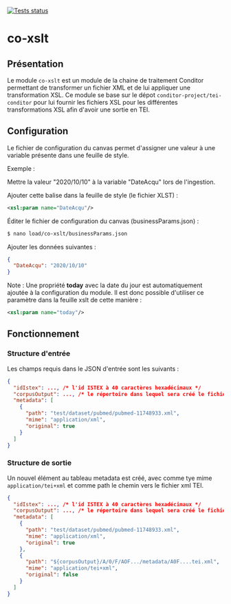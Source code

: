 [![Tests status](https://github.com/conditor-project/co-xslt/actions/workflows/tests.yml/badge.svg)](https://github.com/conditor-project/co-xslt/actions/workflows/tests.yml)

# co-xslt

## Présentation
Le module `co-xslt` est un module de la chaine de traitement Conditor permettant de transformer un fichier XML et de lui appliquer une transformation XSL. Ce module se base sur le dépot `conditor-project/tei-conditor` pour lui fournir les fichiers XSL pour les différentes transformations XSL afin d'avoir une sortie en TEI.

## Configuration
Le fichier de configuration du canvas permet d'assigner une valeur à une variable présente dans une feuille de style.

Exemple :

Mettre la valeur "2020/10/10" à la variable "DateAcqu" lors de l'ingestion.

Ajouter cette balise dans la feuille de style (le fichier XLST) :

```xml
<xsl:param name="DateAcqu"/>
```

Éditer le fichier de configuration du canvas (businessParams.json) :

```sh
$ nano load/co-xslt/businessParams.json
```

Ajouter les données suivantes :

```json
{
  "DateAcqu": "2020/10/10"
}
```

Note : Une propriété __today__ avec la date du jour est automatiquement ajoutée à la configuration du module.
Il est donc possible d'utiliser ce paramètre dans la feuille xslt de cette manière :

```xml
<xsl:param name="today"/>
```

## Fonctionnement

### Structure d'entrée
Les champs requis dans le JSON d'entrée sont les suivants :

```json
{
  "idIstex": ..., /* l'id ISTEX à 40 caractères hexadécimaux */
  "corpusOutput": ..., /* le répertoire dans lequel sera créé le fichier TEI */
  "metadata": [
    {
      "path": "test/dataset/pubmed/pubmed-11748933.xml",
      "mime": "application/xml",
      "original": true
    }
  ]
}
```

### Structure de sortie
Un nouvel élément au tableau metadata est créé, avec comme tye mime `application/tei+xml` et comme path le chemin vers le fichier xml TEI.

```json
{
  "idIstex": ..., /* l'id ISTEX à 40 caractères hexadécimaux */
  "corpusOutput": ..., /* le répertoire dans lequel sera créé le fichier TEI */
  "metadata": [
    {
      "path": "test/dataset/pubmed/pubmed-11748933.xml",
      "mime": "application/xml",
      "original": true
    },
    {
      "path": "${corpusOutput}/A/0/F/AOF.../metadata/A0F....tei.xml",
      "mime": "application/tei+xml",
      "original": false
    }
  ]
}
```
